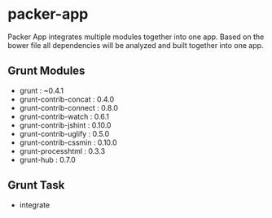 packer-app
=================

Packer App integrates multiple modules together into one app. Based on the bower file all dependencies will be analyzed and built together into one app.

Grunt Modules
------------

- grunt : ~0.4.1
- grunt-contrib-concat : 0.4.0
- grunt-contrib-connect : 0.8.0
- grunt-contrib-watch : 0.6.1
- grunt-contrib-jshint : 0.10.0
- grunt-contrib-uglify : 0.5.0
- grunt-contrib-cssmin : 0.10.0
- grunt-processhtml : 0.3.3
- grunt-hub : 0.7.0

Grunt Task
----------

- integrate
